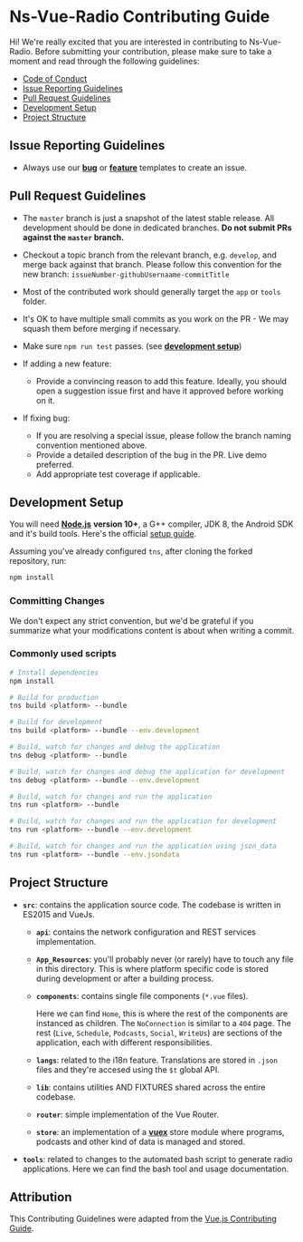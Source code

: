 # Ns-Vue-Radio Contributing Guide

Hi! We're really excited that you are interested in contributing to Ns-Vue-Radio. Before submitting your contribution, please make sure to take a moment and read through the following guidelines:

+   [Code of Conduct](https://github.com/Cambalab/ns-vue-radio/blob/master/.github/CODE_OF_CONDUCT.md)
+   [Issue Reporting Guidelines](#issue-reporting-guidelines)
+   [Pull Request Guidelines](#pull-request-guidelines)
+   [Development Setup](#development-setup)
+   [Project Structure](#project-structure)

## Issue Reporting Guidelines

- Always use our [**bug**](https://github.com/Cambalab/ns-vue-radio/issues/new?assignees=&labels=&template=bug_report.md&title=) or [**feature**](https://github.com/Cambalab/ns-vue-radio/issues/new?assignees=&labels=&template=feature_request.md&title=) templates to create an issue.

## Pull Request Guidelines

+  The `master` branch is just a snapshot of the latest stable release. All development should be done in dedicated branches. **Do not submit PRs against the `master` branch.**

+  Checkout a topic branch from the relevant branch, e.g. `develop`, and merge back against that branch. Please follow this convention for the new branch: `issueNumber-githubUsernaame-commitTitle`

+  Most of the contributed work should generally target the `app` or `tools` folder.

+  It's OK to have multiple small commits as you work on the PR - We may squash them before merging if necessary.

+   Make sure `npm run test` passes. (see [**development setup**](#development-setup))

+   If adding a new feature:
    +   Provide a convincing reason to add this feature. Ideally, you should open a suggestion issue first and have it approved before working on it.

+   If fixing bug:
    +   If you are resolving a special issue, please follow the branch naming convention mentioned above.
    +   Provide a detailed description of the bug in the PR. Live demo preferred.
    +   Add appropriate test coverage if applicable.

## Development Setup

You will need [**Node.js**](http://nodejs.org) **version 10+**, a G++ compiler, JDK 8, the Android SDK and it's build tools. Here's the official [setup guide](https://docs.nativescript.org/start/ns-setup-linux).

Assuming you've already configured `tns`, after cloning the forked repository, run:

```bash
npm install
```

### Committing Changes

We don't expect any strict convention, but we'd be grateful if you summarize what your modifications content is about when writing a commit.

### Commonly used scripts

``` bash
# Install dependencies
npm install

# Build for production
tns build <platform> --bundle

# Build for development
tns build <platform> --bundle --env.development

# Build, watch for changes and debug the application
tns debug <platform> --bundle

# Build, watch for changes and debug the application for development
tns debug <platform> --bundle --env.development

# Build, watch for changes and run the application
tns run <platform> --bundle

# Build, watch for changes and run the application for development
tns run <platform> --bundle --env.development

# Build, watch for changes and run the application using json_data
tns run <platform> --bundle --env.jsondata
```

## Project Structure

+   **`src`**: contains the application source code. The codebase is written in ES2015 and VueJs.

    +   **`api`**: contains the network configuration and REST services implementation.

    +   **`App_Resources`**: you'll probably never (or rarely) have to touch any file in this directory. This is where platform specific code is stored during development or after a building process.

    +   **`components`**: contains single file components (`*.vue` files).

        Here we can find `Home`, this is where the rest of the components are instanced as children. The `NoConnection` is similar to a `404` page. The rest (`Live`, `Schedule`, `Podcasts`, `Social`, `WriteUs`) are sections of the application, each with different responsibilities.

    +   **`langs`**: related to the i18n feature. Translations are stored in `.json` files and they're accesed using the `$t` global API.

    +   **`lib`**: contains utilities AND FIXTURES shared across the entire codebase.

    +   **`router`**: simple implementation of the Vue Router.

    +   **`store`**: an implementation of a [**vuex**]() store module where programs, podcasts and other kind of data is managed and stored.

+   **`tools`**: related to changes to the automated bash script to generate radio applications. Here we can find the bash tool and usage documentation.

## Attribution

This Contributing Guidelines were adapted from the [Vue.js Contributing Guide][vue-js-contributing-guide].

[vue-js-contributing-guide]: https://www.contributor-covenant.org
